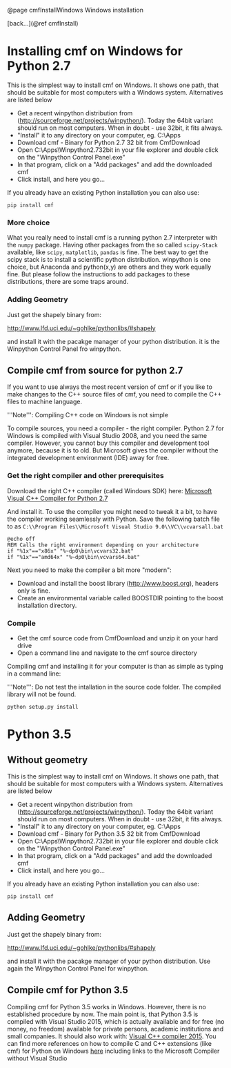 @page cmfInstallWindows Windows installation

[back...](@ref cmfInstall)

# Installing cmf on Windows for Python 2.7  

This is the simplest way to install cmf on Windows. It shows one path,
that should be suitable for most computers with a Windows system.
Alternatives are listed below

  - Get a recent winpython distribution from
    (<http://sourceforge.net/projects/winpython/>). Today the 64bit
    variant should run on most computers. When in doubt - use 32bit, it
    fits always.
  - "Install" it to any directory on your computer, eg. C:\\Apps
  - Download cmf - Binary for Python 2.7 32 bit from CmfDownload
  - Open C:\\Apps\\Winpython2.732bit in your file explorer and double
    click on the "Winpython Control Panel.exe"
  - In that program, click on a "Add packages" and add the downloaded
    cmf
  - Click install, and here you go...

If you already have an existing Python installation you can also use:

    pip install cmf

### More choice

What you really need to install cmf is a running python 2.7 interpreter
with the `numpy` package. Having other packages from the so called
`scipy-Stack` available, like `scipy`, `matplotlib`, `pandas` is
fine. The best way to get the scipy stack is to install a scientific
python distribution. winpython is one choice, but Anaconda and
python(x,y) are others and they work equally fine. But please follow the
instructions to add packages to these distributions, there are some
traps around.

### Adding Geometry 

Just get the shapely binary from:

<http://www.lfd.uci.edu/~gohlke/pythonlibs/#shapely>

and install it with the pacakge manager of your python distribution. it
is the Winpython Control Panel fro winpython.

## Compile cmf from source for python 2.7 

If you want to use always the most recent version of cmf or if you like
to make changes to the C++ source files of cmf, you need to compile the
C++ files to machine language.

'''Note''': Compiling C++ code on Windows is not simple

To compile sources, you need a compiler - the right compiler. Python 2.7
for Windows is compiled with Visual Studio 2008, and you need the same
compiler. However, you cannot buy this compiler and development tool
anymore, because it is to old. But Microsoft gives the compiler without
the integrated development environment (IDE) away for free.

### Get the right compiler and other prerequisites

Download the right C++ compiler (called Windows SDK) here: [Microsoft
Visual C++ Compiler for
Python 2.7](https://www.microsoft.com/download/details.aspx?id=44266)

And install it. To use the compiler you might need to tweak it a bit, to
have the compiler working seamlessly with Python. Save the following
batch file to as `C:\\Program Files\\Microsoft Visual Studio
9.0\\VC\\vcvarsall.bat`

    @echo off
    REM Calls the right environment depending on your architecture
    if "%1x"=="x86x" "%~dp0\bin\vcvars32.bat"
    if "%1x"=="amd64x" "%~dp0\bin\vcvars64.bat"

Next you need to make the compiler a bit more "modern":

  - Download and install the boost library (<http://www.boost.org>),
    headers only is fine.
  - Create an environmental variable called BOOSTDIR pointing to the
    boost installation directory.

### Compile

  - Get the cmf source code from CmfDownload and unzip it on your hard
    drive
  - Open a command line and navigate to the cmf source directory

Compiling cmf and installing it for your computer is than as simple as
typing in a command line:

'''Note''': Do not test the intallation in the source code folder. The
compiled library will not be found.

    python setup.py install

# Python 3.5

## Without geometry 

This is the simplest way to install cmf on Windows. It shows one path,
that should be suitable for most computers with a Windows system.
Alternatives are listed below

  - Get a recent winpython distribution from
    (<http://sourceforge.net/projects/winpython/>). Today the 64bit
    variant should run on most computers. When in doubt - use 32bit, it
    fits always.
  - "Install" it to any directory on your computer, eg. C:\\Apps
  - Download cmf - Binary for Python 3.5 32 bit from CmfDownload
  - Open C:\\Apps\\Winpython2.732bit in your file explorer and double
    click on the "Winpython Control Panel.exe"
  - In that program, click on a "Add packages" and add the downloaded
    cmf
  - Click install, and here you go...

If you already have an existing Python installation you can also use:

    pip install cmf

## Adding Geometry 

Just get the shapely binary from:

<http://www.lfd.uci.edu/~gohlke/pythonlibs/#shapely>

and install it with the pacakge manager of your python distribution. Use
again the Winpython Control Panel for winpython.

## Compile cmf for Python 3.5 

Compiling cmf for Python 3.5 works in Windows. However, there is no
established procedure by now. The main point is, that Python 3.5 is
compiled with Visual Studio 2015, which is actually available and for
free (no money, no freedom) available for private persons, academic
institutions and small companies. It should also work with: [Visual C++
compiler 2015](http://landinghub.visualstudio.com/visual-cpp-build-tools).
You can find more references on how to compile C and C++ extensions
(like cmf) for Python on Windows
[here](https://wiki.python.org/moin/WindowsCompilers) including links to
the Microsoft Compiler without Visual Studio



